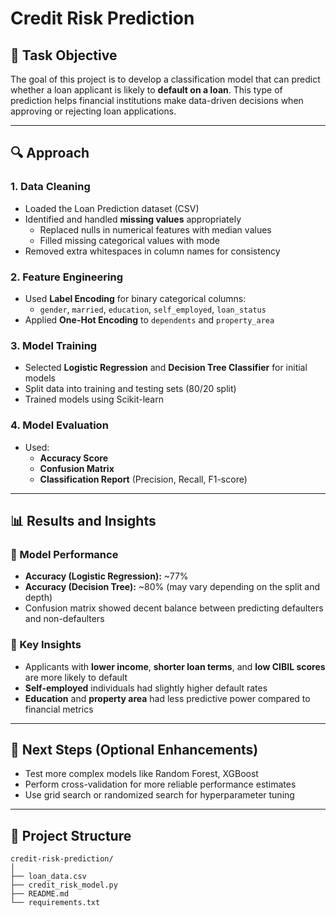 # Credit Risk Prediction

## 🧠 Task Objective

The goal of this project is to develop a classification model that can predict whether a loan applicant is likely to **default on a loan**. This type of prediction helps financial institutions make data-driven decisions when approving or rejecting loan applications.

---

## 🔍 Approach

### 1. **Data Cleaning**
- Loaded the Loan Prediction dataset (CSV)
- Identified and handled **missing values** appropriately
  - Replaced nulls in numerical features with median values
  - Filled missing categorical values with mode
- Removed extra whitespaces in column names for consistency

### 2. **Feature Engineering**
- Used **Label Encoding** for binary categorical columns:  
  - `gender`, `married`, `education`, `self_employed`, `loan_status`
- Applied **One-Hot Encoding** to `dependents` and `property_area`

### 3. **Model Training**
- Selected **Logistic Regression** and **Decision Tree Classifier** for initial models
- Split data into training and testing sets (80/20 split)
- Trained models using Scikit-learn

### 4. **Model Evaluation**
- Used:
  - **Accuracy Score**
  - **Confusion Matrix**
  - **Classification Report** (Precision, Recall, F1-score)

---

## 📊 Results and Insights

### 🔹 Model Performance
- **Accuracy (Logistic Regression):** ~77%
- **Accuracy (Decision Tree):** ~80% (may vary depending on the split and depth)
- Confusion matrix showed decent balance between predicting defaulters and non-defaulters

### 🔹 Key Insights
- Applicants with **lower income**, **shorter loan terms**, and **low CIBIL scores** are more likely to default
- **Self-employed** individuals had slightly higher default rates
- **Education** and **property area** had less predictive power compared to financial metrics

---

## 🚀 Next Steps (Optional Enhancements)

- Test more complex models like Random Forest, XGBoost
- Perform cross-validation for more reliable performance estimates
- Use grid search or randomized search for hyperparameter tuning

---

## 📁 Project Structure

```text
credit-risk-prediction/
│
├── loan_data.csv
├── credit_risk_model.py
├── README.md
└── requirements.txt
